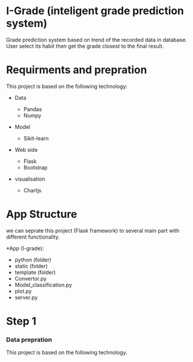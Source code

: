 # I-Grade (inteligent grade prediction system)
Grade prediction system based on trend of the recorded data in database. User select its habit then get the grade closest to the final result.

# Requirments and prepration
This project is based on the following technology:
* Data
  + Pandas
  + Numpy
  
* Model
  + Sikit-learn
  
* Web side
  + Flask
  + Bootstrap

* visualisation
  + Chartjs

# App Structure
we can seprate this project (Flask framework) to several main part with different functionality.

*App (I-grade):
  + python (folder)
  + static (folder)
  + template (folder)
  + Convertor.py
  + Model_classification.py
  + plot.py
  + server.py
  

# Step 1
### Data prepration
This project is based on the following technology.
